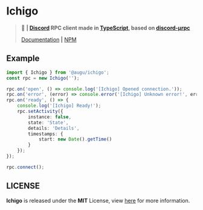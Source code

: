 # Ichigo
> :love_letter: **| [Discord](https://discordapp.com) RPC client made in [TypeScript](https://typescriptlang.org), based on [discord-µrpc](https://github.com/rellfy/discord-urpc)**
>
> [Documentation](https://auguwu.github.io/Ichigo) **|** [NPM](https://npmjs.com/package/@augu/ichigo)

## Example
```ts
import { Ichigo } from '@augu/ichigo';
const rpc = new Ichigo('');

rpc.on('open', () => console.log('[Ichigo] Opened connection.'));
rpc.on('error', (error) => console.error('[Ichigo] Unknown error!', error));
rpc.on('ready', () => {
    console.log('[Ichigo] Ready!');
    rpc.setActivity({
        instance: false,
        state: 'State',
        details: 'Details',
        timestamps: {
            start: new Date().getTime()
        }
    });
});

rpc.connect();
```

## LICENSE
**Ichigo** is released under the **MIT** License, view [here](/LICENSE) for more information.